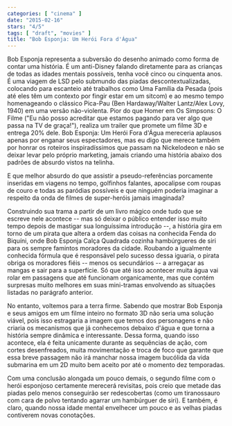 ```yaml
---
categories: [ "cinema" ]
date: "2015-02-16"
stars: "4/5"
tags: [ "draft", "movies" ]
title: "Bob Esponja: Um Herói Fora d'Água"
---
```

Bob Esponja representa a subversão do desenho animado como forma de
contar uma história. É um anti-Disney falando diretamente para as
crianças de todas as idades mentais possíveis, tenha você cinco
ou cinquenta anos. É uma viagem de LSD pelo submundo das piadas
descontextualizadas, colocando para escanteio até trabalhos como Uma
Família da Pesada (pois até eles têm um contexto por fingir estar
em um sitcom) e ao mesmo tempo homenageando o clássico Pica-Pau (Ben
Hardaway/Walter Lantz/Alex Lovy, 1940) em uma versão não-violenta. Pior
do que Homer em Os Simpsons: O Filme ("Eu não posso acreditar que estamos
pagando para ver algo que passa na TV de graça!"), realiza um trailer
que promete um filme 3D e entrega 20% dele. Bob Esponja: Um Herói Fora
d'Água mereceria aplausos apenas por enganar seus espectadores, mas eu
digo que merece também por honrar os roteiros inspiradíssimos que passam
na Nickelodeon e não se deixar levar pelo próprio marketing, jamais
criando uma história abaixo dos padrões de absurdo vistos na telinha.

E que melhor absurdo do que assistir a pseudo-referências porcamente
inseridas em viagens no tempo, golfinhos falantes, apocalipse com roupas
de couro e todas as paródias possíveis e que ninguém poderia imaginar
a respeito da onda de filmes de super-heróis jamais imaginada?

Construindo sua trama a partir de um livro mágico onde tudo que se
escreve nele acontece -- mas só deixar o público entender isso muito
tempo depois de mastigar sua longuíssima introdução --, a história
gira em torno de um pirata que altera a ordem das coisas na conhecida
Fenda do Biquíni, onde Bob Esponja Calça Quadrada cozinha hambúrgueres
de siri para os sempre famintos moradores da cidade. Roubando a igualmente
conhecida fórmula que é responsável pelo sucesso dessa iguaria, o
pirata obriga os moradores fiéis -- menos os secundários -- a arregaçar
as mangas e sair para a superfície. Só que até isso acontecer muita
água vai rolar em passagens que até funcionam organicamente, mas
que contém surpresas muito melhores em suas mini-tramas envolvendo as
situações listadas no parágrafo anterior.

No entanto, voltemos para a terra firme. Sabendo que mostrar Bob Esponja
e seus amigos em um filme inteiro no formato 3D não seria uma solução
viável, pois isso estragaria a imagem que temos dos personagens e não
criaria os mecanismos que já conhecemos debaixo d'água e que torna
a história sempre dinâmica e interessante. Dessa forma, quando isso
acontece, ela é feita unicamente durante as sequências de ação, com
cortes desenfreados, muita movimentação e troca de foco que garante
que essa breve passagem não irá manchar nossa imagem bucólida da vida
submarina em um 2D muito bem aceito por até o momento dez temporadas.

Com uma conclusão alongada um pouco demais, o segundo filme com o herói
esponjoso certamente merecerá revisitas, pois creio que metade das
piadas pelo menos conseguirão ser redescobertas (como um tiranossauro
com cara de polvo tentando agarrar um hambúrguer de siri). E também,
é claro, quando nossa idade mental envelhecer um pouco e as velhas
piadas contiverem novas conotações.
